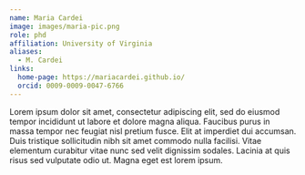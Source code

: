 ```yaml
---
name: Maria Cardei
image: images/maria-pic.png
role: phd
affiliation: University of Virginia
aliases:
  - M. Cardei
links:
  home-page: https://mariacardei.github.io/
  orcid: 0009-0009-0047-6766
---
```


Lorem ipsum dolor sit amet, consectetur adipiscing elit, sed do eiusmod tempor incididunt ut labore et dolore magna aliqua.
Faucibus purus in massa tempor nec feugiat nisl pretium fusce.
Elit at imperdiet dui accumsan.
Duis tristique sollicitudin nibh sit amet commodo nulla facilisi.
Vitae elementum curabitur vitae nunc sed velit dignissim sodales.
Lacinia at quis risus sed vulputate odio ut.
Magna eget est lorem ipsum.

